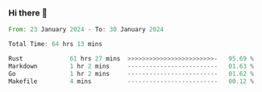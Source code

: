 ### Hi there 👋

<!--START_SECTION:waka-->

```rust
From: 23 January 2024 - To: 30 January 2024

Total Time: 64 hrs 13 mins

Rust             61 hrs 27 mins  >>>>>>>>>>>>>>>>>>>>>>>>-   95.69 %
Markdown         1 hr 2 mins     -------------------------   01.63 %
Go               1 hr 2 mins     -------------------------   01.62 %
Makefile         4 mins          -------------------------   00.12 %
```

<!--END_SECTION:waka-->

<!--
**crrow/crrow** is a ✨ _special_ ✨ repository because its `README.md` (this file) appears on your GitHub profile.

Here are some ideas to get you started:

- 🔭 I’m currently working on ...
- 🌱 I’m currently learning ...
- 👯 I’m looking to collaborate on ...
- 🤔 I’m looking for help with ...
- 💬 Ask me about ...
- 📫 How to reach me: ...
- 😄 Pronouns: ...
- ⚡ Fun fact: ...
-->
